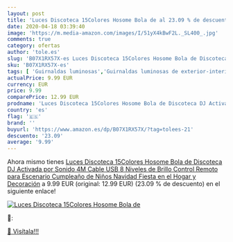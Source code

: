 ```yaml
---
layout: post
title: 'Luces Discoteca 15Colores Hosome Bola de al 23.09 % de descuento'
date: 2020-04-18 03:39:40
image: 'https://m.media-amazon.com/images/I/51yX4kBwF2L._SL400_.jpg'
comments: true
category: ofertas
author: 'tole.es'
slug: 'B07X1RX57X-es Luces Discoteca 15Colores Hosome Bola de Discoteca DJ...'
sku: 'B07X1RX57X-es'
tags: [ 'Guirnaldas luminosas','Guirnaldas luminosas de exterior-interior','Guirnaldas luminosas de interior','Iluminación','navidad', ]
actualPrice: 9.99 EUR
currency: EUR
price: 9.99
comparePrice: 12.99 EUR
prodname: 'Luces Discoteca 15Colores Hosome Bola de Discoteca DJ Activada por Sonido 4M Cable USB 8 Niveles de Brillo  Control Remoto para Escenario  Cumpleaño de Niños  Navidad  Fiesta en el Hogar y Decoración'
country: 'es'
flag: '🇪🇸'
brand: ''
buyurl: 'https://www.amazon.es/dp/B07X1RX57X/?tag=tolees-21'
descuento: '23.09'
average: '9.99'
---
```


Ahora mismo tienes [Luces Discoteca 15Colores Hosome Bola de Discoteca DJ Activada por Sonido 4M Cable USB 8 Niveles de Brillo  Control Remoto para Escenario  Cumpleaño de Niños  Navidad  Fiesta en el Hogar y Decoración](https://www.amazon.es/dp/B07X1RX57X/?tag=tolees-21) a 9.99 EUR (original: 12.99 EUR) (23.09 %  de descuento) en el siguiente enlace!

[![Luces Discoteca 15Colores Hosome Bola de](https://m.media-amazon.com/images/I/51yX4kBwF2L._SL400_.jpg)](https://www.amazon.es/dp/B07X1RX57X/?tag=tolees-21)

🔎:


[🛒 Visítala!!!](https://www.amazon.es/dp/B07X1RX57X/?tag=tolees-21)
